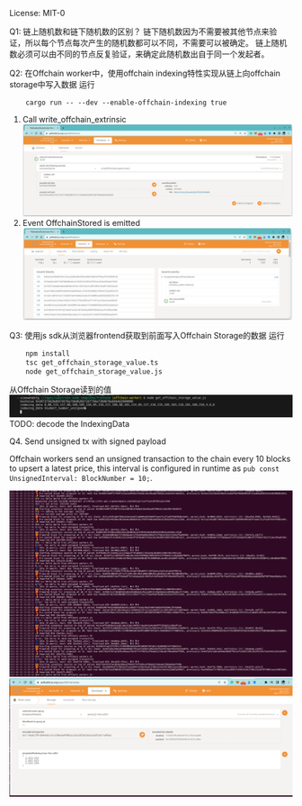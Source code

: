 License: MIT-0

Q1: 链上随机数和链下随机数的区别？
链下随机数因为不需要被其他节点来验证，所以每个节点每次产生的随机数都可以不同，不需要可以被确定。
链上随机数必须可以由不同的节点反复验证，来确定此随机数出自于同一个发起者。

Q2: 在Offchain worker中，使用offchain indexing特性实现从链上向offchain storage中写入数据
运行
```
    cargo run -- --dev --enable-offchain-indexing true
```
1. Call write_offchain_extrinsic
![Call write offchain storage](call_write_offchain_storage.png)
2. Event OffchainStored is emitted
![Event OffchainStored is emitted](event_offchain_stored_is_emitted.png)

Q3: 使用js sdk从浏览器frontend获取到前面写入Offchain Storage的数据
运行
```
    npm install
    tsc get_offchain_storage_value.ts
    node get_offchain_storage_value.js
```
从Offchain Storage读到的值
![Encoded offchain storage data](encoded_offchain_storage_data.png)
TODO: decode the IndexingData

Q4. Send unsigned tx with signed payload

Offchain workers send an unsigned transaction to the chain every 10 blocks to upsert a latest price, 
this interval is configured in runtime as `pub const UnsignedInterval: BlockNumber = 10;`.

![send_unsigned_tx_with_signed_payload](send_unsigned_tx_with_signed_payload.png)
![signed_payload_on_chain](signed_payload_on_chain.png)
